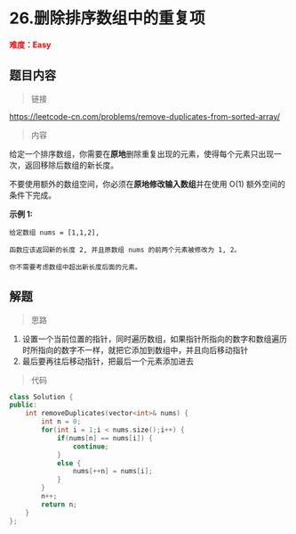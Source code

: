 # 26.删除排序数组中的重复项

<font color=red>**难度：Easy**</font>

## 题目内容

> 链接

https://leetcode-cn.com/problems/remove-duplicates-from-sorted-array/

> 内容

给定一个排序数组，你需要在**原地**删除重复出现的元素，使得每个元素只出现一次，返回移除后数组的新长度。

不要使用额外的数组空间，你必须在**原地修改输入数组**并在使用 O(1) 额外空间的条件下完成。

**示例 1:**

```
给定数组 nums = [1,1,2], 

函数应该返回新的长度 2, 并且原数组 nums 的前两个元素被修改为 1, 2。 

你不需要考虑数组中超出新长度后面的元素。
```



## 解题

> 思路

1. 设置一个当前位置的指针，同时遍历数组，如果指针所指向的数字和数组遍历时所指向的数字不一样，就把它添加到数组中，并且向后移动指针
2. 最后要再往后移动指针，把最后一个元素添加进去

> 代码

```c++
class Solution {
public:
    int removeDuplicates(vector<int>& nums) {
        int n = 0;
        for(int i = 1;i < nums.size();i++) {
            if(nums[n] == nums[i]) {
                continue;
            }
            else {
                nums[++n] = nums[i];
            }
        }
        n++;
        return n;
    }
};
```


